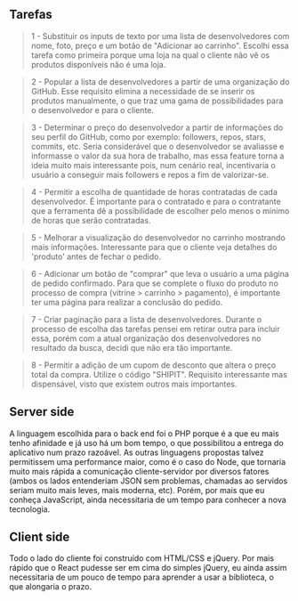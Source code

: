 ## Tarefas

>1 - Substituir os inputs de texto por uma lista de desenvolvedores com nome, foto, preço e um botão de "Adicionar ao carrinho".
Escolhi essa tarefa como primeira porque uma loja na qual o cliente não vê os produtos disponíveis não é uma loja.

>2 - Popular a lista de desenvolvedores a partir de uma organização do GitHub.
Esse requisito elimina a necessidade de se inserir os produtos manualmente, o que traz uma gama de possibilidades para o desenvolvedor e para o cliente.

>3 - Determinar o preço do desenvolvedor a partir de informações do seu perfil do GitHub, como por exemplo: followers, repos, stars, commits, etc.
Seria considerável que o desenvolvedor se avaliasse e informasse o valor da sua hora de trabalho, mas essa feature torna a ideia muito mais interessante pois, num cenário real, incentivaria o usuário a conseguir mais followers e repos a fim de valorizar-se.

>4 - Permitir a escolha de quantidade de horas contratadas de cada desenvolvedor.
É importante para o contratado e para o contratante que a ferramenta dê a possibilidade de escolher pelo menos o mínimo de horas que serão contratadas.

>5 - Melhorar a visualização do desenvolvedor no carrinho mostrando mais informações.
Interessante para que o cliente veja detalhes do 'produto' antes de fechar o pedido.

>6 - Adicionar um botão de "comprar" que leva o usuário a uma página de pedido confirmado.
Para que se complete o fluxo do produto no processo de compra (vitrine > carrinho > pagamento), é importante ter uma página para realizar a conclusão do pedido.

>7 - Criar paginação para a lista de desenvolvedores.
Durante o processo de escolha das tarefas pensei em retirar outra para incluir essa, porém com a atual organização dos desenvolvedores no resultado da busca, decidi que não era tão importante.

>8 - Permitir a adição de um cupom de desconto que altera o preço total da compra. Utilize o código "SHIPIT".
Requisito interessante mas dispensável, visto que existem outros mais importantes.

## Server side

A linguagem escolhida para o back end foi o PHP porque é a que eu mais tenho afinidade e já uso há um bom tempo, o que possibilitou a entrega do aplicativo num prazo razoável. As outras linguagens propostas talvez permitissem uma performance maior, como é o caso do Node, que tornaria muito mais rápida a comunicação cliente-servidor por diversos fatores (ambos os lados entenderiam JSON sem problemas, chamadas ao servidos seriam muito mais leves, mais moderna, etc). Porém, por mais que eu conheça JavaScript, ainda necessitaria de um tempo para conhecer a nova tecnologia.

## Client side

Todo o lado do cliente foi construído com HTML/CSS e jQuery. Por mais rápido que o React pudesse ser em cima do simples jQuery, eu ainda assim necessitaria de um pouco de tempo para aprender a usar a biblioteca, o que alongaria o prazo. 
